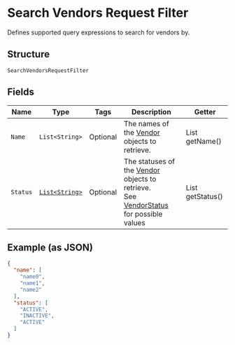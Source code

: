 
# Search Vendors Request Filter

Defines supported query expressions to search for vendors by.

## Structure

`SearchVendorsRequestFilter`

## Fields

| Name | Type | Tags | Description | Getter |
|  --- | --- | --- | --- | --- |
| `Name` | `List<String>` | Optional | The names of the [Vendor](../../doc/models/vendor.md) objects to retrieve. | List<String> getName() |
| `Status` | [`List<String>`](../../doc/models/vendor-status.md) | Optional | The statuses of the [Vendor](../../doc/models/vendor.md) objects to retrieve.<br>See [VendorStatus](#type-vendorstatus) for possible values | List<String> getStatus() |

## Example (as JSON)

```json
{
  "name": [
    "name0",
    "name1",
    "name2"
  ],
  "status": [
    "ACTIVE",
    "INACTIVE",
    "ACTIVE"
  ]
}
```

